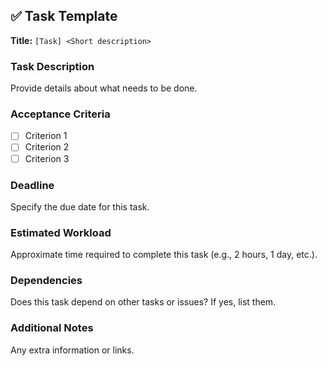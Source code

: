 ## ✅ Task Template

**Title:** `[Task] <Short description>`

### Task Description
Provide details about what needs to be done.

### Acceptance Criteria
- [ ] Criterion 1  
- [ ] Criterion 2  
- [ ] Criterion 3  

### Deadline
Specify the due date for this task.

### Estimated Workload
Approximate time required to complete this task (e.g., 2 hours, 1 day, etc.).

### Dependencies
Does this task depend on other tasks or issues? If yes, list them.

### Additional Notes
Any extra information or links.
